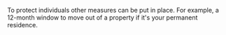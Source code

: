 To protect individuals other measures can be put in place. For example, a 12-month window to move out of a property if it's your permanent residence.
